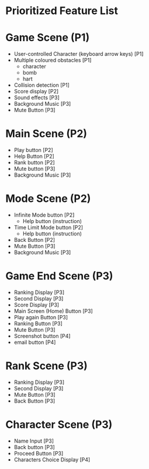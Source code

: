 # Prioritized Feature List

# Game Scene (P1)

- User-controlled Character (keyboard arrow keys) [P1]
- Multiple coloured obstacles [P1]
    - character
    - bomb
    - hart
- Collision detection [P1]
- Score display [P2]
- Sound effects [P3]
- Background Music [P3]
- Mute Button [P3]

# Main Scene (P2)

- Play button [P2]
- Help Button [P2]
- Rank button [P2]
- Mute button [P3]
- Background Music [P3]

# Mode Scene (P2)

- Infinite Mode button [P2]
    - Help button (instruction)
- Time Limit Mode button [P2]
    - Help button (instruction)
- Back Button [P2]
- Mute Button [P3]
- Background Music [P3]

# Game End Scene (P3)

- Ranking Display [P3]
- Second Display [P3]
- Score Display [P3]
- Main Screen (Home) Button [P3]
- Play again Button [P3]
- Ranking Button [P3]
- Mute Button [P3]
- Screenshot button [P4]
- email button [P4]

# Rank Scene (P3)

- Ranking Display [P3]
- Second Display [P3]
- Mute Button [P3]
- Back Button [P3]

# Character Scene (P3)

- Name Input [P3]
- Back button [P3]
- Proceed Button [P3]
- Characters Choice Display [P4]